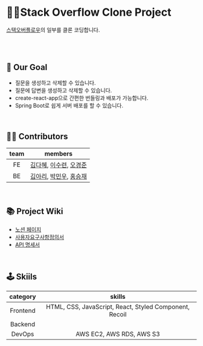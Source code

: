 # 👯‍♀️Stack Overflow Clone Project

[스택오버플로우](https://stackoverflow.com/questions)의 일부를 클론 코딩합니다.

<br/><br/>

## 🥅 Our Goal

- 질문을 생성하고 삭제할 수 있습니다.
- 질문에 답변을 생성하고 삭제할 수 있습니다.
- create-react-app으로 간편한 번들링과 배포가 가능합니다.
- Spring Boot로 쉽게 서버 배포를 할 수 있습니다.

<br/>

## 🙌🏻 Contributors
team|members
:---:|:---:
FE|[김다혜](https://github.com/roin09), [이수련](https://github.com/SuRyeon-Lee), [오경준](SkyRain1225)
BE|[김아리](https://github.com/lielocks), [박민우](https://github.com/paquantum), [홍승재](https://github.com/Grooomit)

<br/>

## 📚 Project Wiki

* [노션 페이지](https://www.notion.so/Pre-Project-3d380dd015e54a7b8ce2a30d03a9af27?p=871197baab2c4951a8456c87a0aed09e&pm=c)
* [사용자요구사항정의서](https://docs.google.com/spreadsheets/d/1mGzlctagpQ1Y2T-EpAflq0wy2ADPD5odPYtfYGk8GIw/edit?usp=sharing)
* [API 명세서](https://www.notion.so/Pre-Project-3d380dd015e54a7b8ce2a30d03a9af27?p=32552331f46945a388a9767630add332&pm=s)

<br/>

## 🕹 Skiils
category|skills
:---:|:---:
Frontend| HTML, CSS, JavaScript, React, Styled Component, Recoil
Backend| 
DevOps| AWS EC2, AWS RDS, AWS S3

